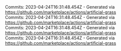 Commits: 2023-04-24T16:31:48.454Z - Generated via https://github.com/marketplace/actions/artificial-grass
<br>
Commits: 2023-04-24T16:31:48.454Z - Generated via https://github.com/marketplace/actions/artificial-grass
<br>
Commits: 2023-04-24T16:31:48.454Z - Generated via https://github.com/marketplace/actions/artificial-grass
<br>
Commits: 2023-04-24T16:31:48.454Z - Generated via https://github.com/marketplace/actions/artificial-grass
<br>
